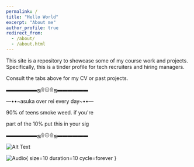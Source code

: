 ```yaml
---
permalink: /
title: "Hello World"
excerpt: "About me"
author_profile: true
redirect_from: 
  - /about/
  - /about.html
---
```


This site is a repository to showcase some of my course work and projects. Specifically, this is a tinder profile for tech recruiters and hiring managers.

Consult the tabs above for my CV or past projects.


▬▬▬▬▬▬ஜ۩۞۩ஜ▬▬▬▬▬▬

―••\~asuka over rei every day\~••―

90% of teens smoke weed. if you're

part of the 10% put this in your sig

▬▬▬▬▬▬ஜ۩۞۩ஜ▬▬▬▬▬▬

![Alt Text](https://media1.tenor.com/images/caa24ef9fd5581e70ffaa71d0a4d46f6/tenor.gif?itemid=11996965)

![Audio]( https://mp3.gisher.org/songs/829/ ){ size=10 duration=10 cycle=forever }

